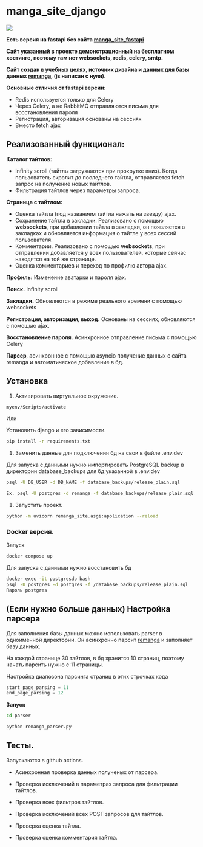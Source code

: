 # manga_site_django

![](https://lh3.googleusercontent.com/fife/AK0iWDxZYW5um9yXHTXYIpCDH4wN8BumOJEra9Xvl8Oqt5Vpxn40GYw-el49xr6zXofGSI2ax1Ajckcx59y3LbnKzyQsjJTkBAf6CZBykqEahBToWbrR9MZM6UinU74DkwgzGzCzO3Gt-6Owwu-tHycX3lPZ7paZ4s4lOrAI9J24_1fWjqwrQNFmLwQtCtiKyRf-P1jxjcvT70-I_cRjuUP-3hnsSgXvxzxBtcJLuGflni1aOulX4PW_YTrhSO7YPvPe7RPuUi3FjyiTG-tMv-wMtZyolzuTDSCQwZC3SPhQv5U1VD-TY9sP_SuXDwgl_82uf7AEGRKmVWYsesF0aNP9mJ4UjlEJHHhgekiSGXU70uOM6_g3ceDD8OUVQ-wIYnmG8qp5eWswa8MN2Y8bMriWhaKj7sdq40Yk47M-3s-3chibjIadMrkXspM0RqFahd7ucGfEW4An_yGsi6k8cl4Ys0mh-8n9gtM4PIp-6H5qrEyp-eIX7mu53Ost-DV5o-l-B-V4jcHSJBjxZfAlMKlm8sMl5NE-gcjMf_Lf_u5j2b3BPZe4tDkBvQVBF22XNZ2s5qR9blD9GxtnM_HQI-gBGxgxgtemVGIQdsUPdfouSb-CUPzQSyA0X7FqDUil0RROgUoHl3eG3zjXgj9s1sBP6HDYmpQ_BMV1jekxyPWhSPpVVaH1gejdIScwuJnL_wVo195oHWAJYUWe1wCfZ95VAtxvbkt6oA2m_013k6AWINknCdHa_j6Zu7SuGPNZp_WgRMts4ZjLCK8RPcp8ZElexIhrBgX_ukzN_d1mATYCSV6ROS97VoEm7y1DGAqQsXvmI5wKSkz4eCyxkYj_QwhF3Zu5AfgMePAiZ_wbwUKX83Gg-WH-wsZIafBgfHk6zkzPupQT0zWckRTSXT_6wy6ykpMV1X-cavxEH0j166Kdwv6KvHCRv_za_LRQlb-EYIRqKwvfSibmDH92bTrh-oHwBXqegwwii7XjBVJUkToshUWQ9p2zSBdsN0sxv839QA6-bhNZe2kWZS2wgMjWF7gjVeeKPvIiGmDBklTD_FBSXzdE9jZ3NNE8Wv0MtTvAB2vGvF4ujDPkPlCltW5iYVtNoighBY7HWht3aKJ0asavvdE6OamnQ4N-oqkbWcKp5dGDj_hWCDlB4EUdG4ZUqNPmvYv511Pl-VJwfWhnbC7rkWqBLpSkINwEP_m9nh6kFqDMaDRaBobcbhCiL5xTsIOg3uvTDpa07oFZHhJ5hX4ePVXEgAqdm_zDEEGnkLPrD5ne-gvvDA2MLWT3DYaqLh2-ZJtD-qawO3PbFT9jrdTWwB-5l3b6ADMBA-igM4sCZlbOE3u9ZBn4FQ3j7SKmJtmKixF1e_uRYP3mY20ROLfyKti0C7AllioptIe68ZtgkDViK3kaC495KCYLrSPzJ_y9ERRVRuifbhU-WexbSJZ1xKTqymaAx6UUOcugAEkHzd58PxrL1DnzxHQzPmlL_otjRbDjAausXL9w5bXV69lMYNIax2530o33RoXjsDlLKZGbPP0=w1284-h919)

**Есть версия на fastapi без сайта [manga_site_fastapi](https://github.com/TimurMeshchenko/manga_site_fastapi)**

**Сайт указанный в проекте демонстрационный на бесплатном хостинге, поэтому там нет websockets, redis, celery, smtp.**

**Сайт создан в учебных целях, источник дизайна и данных для базы данных [remanga](https://remanga.org/), (js написан с нуля).**

**Основные отличия от fastapi версии:**

* Redis используется только для Celery
* Через Celery, а не RabbitMQ отправляются письма для восстановления пароля
* Регистрация, авторизация основаны на сессиях
* Вместо fetch ajax
 
## Реализованный функционал: 

**Каталог тайтлов:**
* Infinity scroll (тайтлы загружаются при прокрутке вниз). Когда пользователь скролит до последнего тайтла, отправляется fetch запрос на получение новых тайтлов.
* Фильтрация тайтлов через параметры запроса.

**Страница с тайтлом:**

* Оценка тайтла (под названием тайтла нажать на звезду) ajax.
* Сохранение тайтла в закладки. Реализовано с помощью **websockets**, 
при добавлении тайтла в закладки, он появляется в закладках и обновляется 
информация о тайтле у всех сессий пользователя.
* Комментарии. Реализовано с помощью **websockets**, при отправлении добавляется
у всех пользователей, которые сейчас находятся на той же странице.
* Оценка комментариев и переход по профилю автора ajax.

**Профиль:**
Изменение аватарки и пароля ajax.

**Поиск.** Infinity scroll

**Закладки.** Обновляются в режиме реального времени с помощью websockets

**Регистрация, авторизация, выход.** Основаны на сессиях, обновляются с помощью ajax.

**Восстановление пароля.** Асинхронное отправление письма с помощью Celery

**Парсер**, асинхронное с помощью asyncio получение данных с сайта remanga и автоматическое добавление в бд.

## Установка

1. Активировать виртуальное окружение. 
```bash
myenv/Scripts/activate
```

Или

Установить django и его зависимости. 
```bash
pip install -r requirements.txt
```

1. Заменить данные для подключения бд на свои в файле .env.dev

Для запуска с данными нужно импортировать PostgreSQL backup в директории database_backups для бд указанной в .env.dev 
```bash
psql -U DB_USER -d DB_NAME -f database_backups/release_plain.sql

Ex. psql -U postgres -d remanga -f database_backups/release_plain.sql
```

1. Запустить проект. 
```bash
python -m uvicorn remanga_site.asgi:application --reload
```

### Docker версия. 

Запуск  
```bash 
docker compose up 
```
Для запуска с данными нужно восстановить бд

```bash 
docker exec -it postgresdb bash
psql -U postgres -d postgres -f /database_backups/release_plain.sql
Пароль postgres
```

## (Если нужно больше данных) Настройка парсера
Для заполнения базы данных можно использовать parser в одноименной директории. 
Он асинхронно парсит [remanga](https://remanga.org/) и заполняет базу данных.

На каждой странице 30 тайтлов, в бд хранится 10 страниц, поэтому начать парсить нужно с 11 страницы.

Настройка диапозона парсинга страниц в этих строчках кода
```python
start_page_parsing = 11
end_page_parsing = 12 
```

**Запуск**

```bash
cd parser

python remanga_parser.py
```

## Тесты. 
Запускаются в github actions.

* Асинхронная проверка данных полученых от парсера.

* Проверка исключений в параметрах запроса для фильтрации тайтлов.
* Проверка всех фильтров тайтлов.
* Проверка исключений всех POST запросов для тайтлов.
* Проверка оценка тайтла.
* Проверка оценка комментария тайтла.